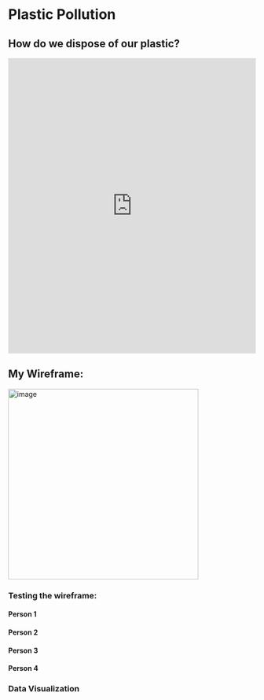 # Plastic Pollution

## How do we dispose of our plastic?

<iframe src="https://ourworldindata.org/grapher/global-plastic-fate" loading="lazy" style="width: 100%; height: 600px; border: 0px none;"></iframe>


## My Wireframe:

<img width="387" alt="image" src="https://user-images.githubusercontent.com/71149402/152909096-85e61809-930c-4911-8c14-26d308d54246.png">


### Testing the wireframe:

#### Person 1

#### Person 2

#### Person 3

#### Person 4


### Data Visualization
